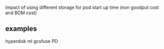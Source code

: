 Impact of using different storage for pod start up time (non goodput cost and BOM cost)

## examples
hyperdisk ml
gcsfuse
PD

